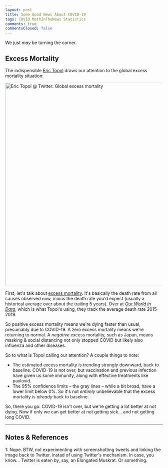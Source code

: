 ```yaml
---
layout: post
title: Some Good News About COVID-19
tags: COVID MathInTheNews Statistics
comments: true
commentsClosed: false
---
```


We just _may_ be turning the corner.  


## Excess Mortality  

The indispensible [Eric Topol](https://en.wikipedia.org/wiki/Eric_Topol) draws our
attention to the global excess mortality situation:  

<a href="https://twitter.com/EricTopol/status/1591574800925097985"><img src="{{ site.baseurl }}/images/2022-11-12-some-covid-good-news-topol-1.jpg" width="600" height="650" alt="Eric Topol @ Twitter: Global excess mortality" title="Eric Topol @ Twitter: Global excess mortality"></a>

First, let's talk about
[excess mortality](https://ourworldindata.org/excess-mortality-covid#what-is-excess-mortality).
It's basically the death rate from all causes observed now, minus the death rate you'd
expect (usually a historical average over about the trailing 5 years).  Over at
[_Our World in Data_](https://ourworldindata.org/), which is what Topol's using, they
track the average death rate 2015-2019.  

So positive excess mortality means we're dying faster than usual, presumably due to
COVID-19.  A zero excess mortality means we're returning to normal.  A _negative_ excess
mortality, such as Japan, means masking &amp; social distancing not only stopped COVID but
likely also influenza and other diseases.  

So to what is Topol calling our attention?  A couple things to note:  
- The estimated excess mortality is trending strongly downward, back to baseline.
  COVID-19 is not over, but vaccination and previous infection have given us some
  immunity, along with effective treatments like paxlovid.  
- The 95% confidence limits &ndash; the gray lines &ndash; while a bit broad, have a lower
  limit below 0%.  So it's not _entirely_ unbelievable that the excess mortality is
  _already_ back to baseline.  
  
So, there you go: COVID-19 isn't over, but we're getting a lot better at not dying.  Now
if only we can get better at not getting sick&hellip; and not getting long COVID.  


---

## Notes &amp; References  

<!--
<sup id="fn1a">[[1]](#fn1)</sup>

<a id="fn1">1</a>: ***, ["***"](***), *** [↩](#fn1a)  

<a href="{{ site.baseurl }}/images/***">
  <img src="{{ site.baseurl }}/images/***" width="400" height="***" alt="***" title="***" style="float: right; margin: 3px 3px 3px 3px; border: 1px solid #000000;">
</a>

<iframe width="400" height="224" src="***" allow="accelerometer; encrypted-media; gyroscope; picture-in-picture" allowfullscreen style="float: right; margin: 3px 3px 3px 3px; border: 1px solid #000000;"></iframe>
-->

<a id="fn1">1</a>: Nope. BTW, not experimenting with screenshotting tweets and linking
the image back to Twitter, instad of using Twitter's mechanism.  In case, you know&hellip; Twitter
is eaten by, say, an Elongated Muskrat.  Or something.  
